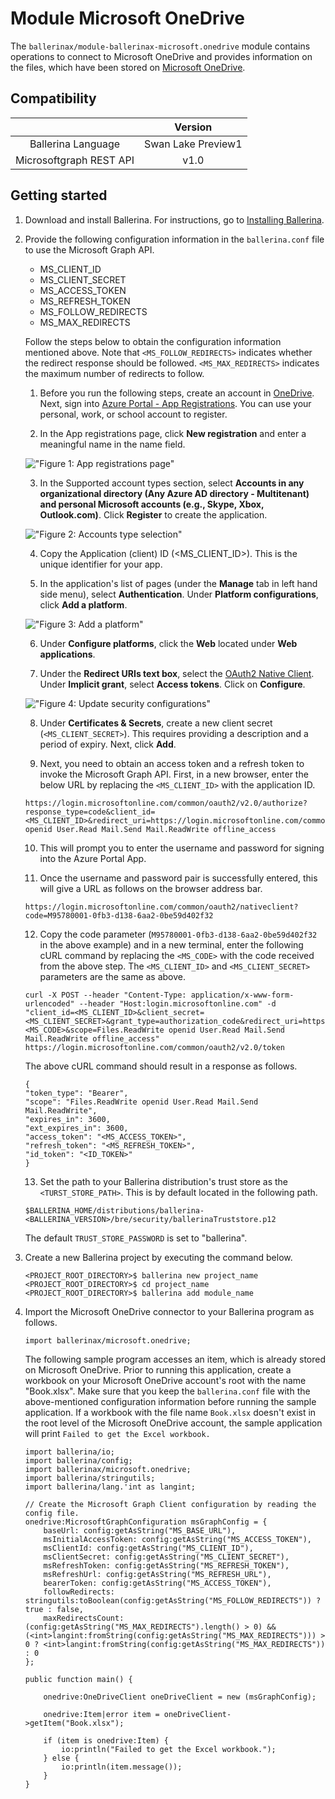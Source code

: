 # Module Microsoft OneDrive

The `ballerinax/module-ballerinax-microsoft.onedrive` module contains operations to connect to Microsoft OneDrive and provides information on the files, which have been stored on [Microsoft OneDrive](https://docs.microsoft.com/en-us/graph/onedrive-concept-overview).

## Compatibility
|                     |    Version     |
|:-------------------:|:--------------:|
| Ballerina Language  | Swan Lake Preview1   |
| Microsoftgraph REST API | v1.0          |

## Getting started

1.  Download and install Ballerina. For instructions, go to [Installing Ballerina](https://ballerina.io/learn/installing-ballerina/).

2.  Provide the following configuration information in the `ballerina.conf` file to use the Microsoft Graph API.

       - MS_CLIENT_ID
       - MS_CLIENT_SECRET
       - MS_ACCESS_TOKEN
       - MS_REFRESH_TOKEN
       - MS_FOLLOW_REDIRECTS
       - MS_MAX_REDIRECTS

    Follow the steps below to obtain the configuration information mentioned above. Note that `<MS_FOLLOW_REDIRECTS>` indicates whether the redirect
    response should be followed. `<MS_MAX_REDIRECTS>` indicates the maximum number of redirects to follow.

    1. Before you run the following steps, create an account in [OneDrive](https://onedrive.live.com). Next, sign into [Azure Portal - App Registrations](https://portal.azure.com/#blade/Microsoft_AAD_RegisteredApps/ApplicationsListBlade). You can use your personal, work, or school account to register.

    2. In the App registrations page, click **New registration** and enter a meaningful name in the name field.

    !["Figure 1: App registrations page"](images/step1.jpg)

    3. In the Supported account types section, select **Accounts in any organizational directory (Any Azure AD directory - Multitenant) and personal Microsoft accounts (e.g., Skype, Xbox, Outlook.com)**. Click **Register** to create the application.

    !["Figure 2: Accounts type selection"](images/step2.jpg)

    4. Copy the Application (client) ID (\<MS_CLIENT_ID>). This is the unique identifier for your app.
    
    5. In the application's list of pages (under the **Manage** tab in left hand side menu), select **Authentication**.
    Under **Platform configurations**, click **Add a platform**.

    !["Figure 3: Add a platform"](images/step3.jpg)

    6. Under **Configure platforms**, click the **Web** located under **Web applications**.

    7. Under the **Redirect URIs text box**, select the [OAuth2 Native Client](https://login.microsoftonline.com/common/oauth2/nativeclient).
    Under **Implicit grant**, select **Access tokens**.
    Click on **Configure**.

    !["Figure 4: Update security configurations"](images/step4.jpg)

    8. Under **Certificates & Secrets**, create a new client secret (`<MS_CLIENT_SECRET>`). This requires providing a description and a period of expiry. Next, click **Add**.

    9. Next, you need to obtain an access token and a refresh token to invoke the Microsoft Graph API.
    First, in a new browser, enter the below URL by replacing the `<MS_CLIENT_ID>` with the application ID.

    ```
    https://login.microsoftonline.com/common/oauth2/v2.0/authorize?response_type=code&client_id=<MS_CLIENT_ID>&redirect_uri=https://login.microsoftonline.com/common/oauth2/nativeclient&scope=Files.ReadWrite openid User.Read Mail.Send Mail.ReadWrite offline_access
    ```

    10. This will prompt you to enter the username and password for signing into the Azure Portal App.

    11. Once the username and password pair is successfully entered, this will give a URL as follows on the browser address bar.

    `https://login.microsoftonline.com/common/oauth2/nativeclient?code=M95780001-0fb3-d138-6aa2-0be59d402f32`

    12. Copy the code parameter (`M95780001-0fb3-d138-6aa2-0be59d402f32` in the above example) and in a new terminal, enter the following cURL command by replacing the `<MS_CODE>` with the code received from the above step. The `<MS_CLIENT_ID>` and `<MS_CLIENT_SECRET>` parameters are the same as above.

    ```
    curl -X POST --header "Content-Type: application/x-www-form-urlencoded" --header "Host:login.microsoftonline.com" -d "client_id=<MS_CLIENT_ID>&client_secret=<MS_CLIENT_SECRET>&grant_type=authorization_code&redirect_uri=https://login.microsoftonline.com/common/oauth2/nativeclient&code=<MS_CODE>&scope=Files.ReadWrite openid User.Read Mail.Send Mail.ReadWrite offline_access" https://login.microsoftonline.com/common/oauth2/v2.0/token
    ```

    The above cURL command should result in a response as follows.
    ```
    {
    "token_type": "Bearer",
    "scope": "Files.ReadWrite openid User.Read Mail.Send Mail.ReadWrite",
    "expires_in": 3600,
    "ext_expires_in": 3600,
    "access_token": "<MS_ACCESS_TOKEN>",
    "refresh_token": "<MS_REFRESH_TOKEN>",
    "id_token": "<ID_TOKEN>"
    }
    ```

    13. Set the path to your Ballerina distribution's trust store as the `<TURST_STORE_PATH>`. This is by default located in the following path.

    `$BALLERINA_HOME/distributions/ballerina-<BALLERINA_VERSION>/bre/security/ballerinaTruststore.p12`

    The default `TRUST_STORE_PASSWORD` is set to "ballerina".

3. Create a new Ballerina project by executing the command below.

	```shell
	<PROJECT_ROOT_DIRECTORY>$ ballerina new project_name
	<PROJECT_ROOT_DIRECTORY>$ cd project_name
	<PROJECT_ROOT_DIRECTORY>$ ballerina add module_name
	```

4. Import the Microsoft OneDrive connector to your Ballerina program as follows.

    `import ballerinax/microsoft.onedrive;`

    The following sample program accesses an item, which is already stored on Microsoft OneDrive. Prior to running this application, create a workbook on your Microsoft OneDrive account's root with the name "Book.xlsx". Make sure that you keep the `ballerina.conf` file with the above-mentioned configuration information before running the sample application. If a workbook with  the file name `Book.xlsx` doesn't exist in the root level of the Microsoft OneDrive account, the sample application will print `Failed to get the Excel workbook.` 

	```
    import ballerina/io;
    import ballerina/config;
    import ballerinax/microsoft.onedrive;
    import ballerina/stringutils;
    import ballerina/lang.'int as langint;

    // Create the Microsoft Graph Client configuration by reading the config file.
    onedrive:MicrosoftGraphConfiguration msGraphConfig = {
        baseUrl: config:getAsString("MS_BASE_URL"),
        msInitialAccessToken: config:getAsString("MS_ACCESS_TOKEN"),
        msClientId: config:getAsString("MS_CLIENT_ID"),
        msClientSecret: config:getAsString("MS_CLIENT_SECRET"),
        msRefreshToken: config:getAsString("MS_REFRESH_TOKEN"),
        msRefreshUrl: config:getAsString("MS_REFRESH_URL"),
        bearerToken: config:getAsString("MS_ACCESS_TOKEN"),
        followRedirects: stringutils:toBoolean(config:getAsString("MS_FOLLOW_REDIRECTS")) ? true : false,
        maxRedirectsCount: (config:getAsString("MS_MAX_REDIRECTS").length() > 0) && (<int>langint:fromString(config:getAsString("MS_MAX_REDIRECTS"))) > 0 ? <int>langint:fromString(config:getAsString("MS_MAX_REDIRECTS")) : 0
    };

    public function main() {

        onedrive:OneDriveClient oneDriveClient = new (msGraphConfig);
        
        onedrive:Item|error item = oneDriveClient->getItem("Book.xlsx");

        if (item is onedrive:Item) {
            io:println("Failed to get the Excel workbook.");
        } else {
            io:println(item.message());
        }
    }
	```
